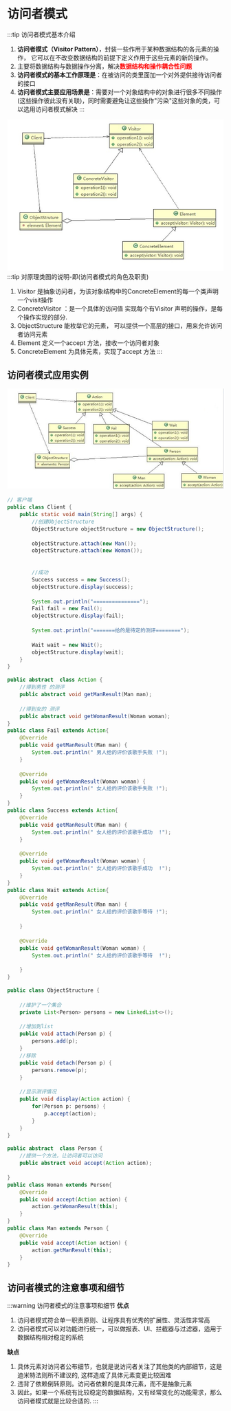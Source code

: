 # 访问者模式

:::tip 访问者模式基本介绍
1. **访问者模式（Visitor Pattern）**，封装一些作用于某种数据结构的各元素的操作， 它可以在不改变数据结构的前提下定义作用于这些元素的新的操作。
2. 主要将数据结构与数据操作分离，解决<font color='red'><strong>数据结构和操作耦合性问题</strong></font>
3. **访问者模式的基本工作原理是**：在被访问的类里面加一个对外提供接待访问者的接口
4. **访问者模式主要应用场景是**：需要对一个对象结构中的对象进行很多不同操作 (这些操作彼此没有关联)，同时需要避免让这些操作"污染"这些对象的类，可以选用访问者模式解决
:::

<a data-fancybox title="访问者模式" href="./image/Visitor.jpg">![访问者模式](./image/Visitor.jpg)</a>
:::tip 对原理类图的说明-即(访问者模式的角色及职责)
1. Visitor 是抽象访问者，为该对象结构中的ConcreteElement的每一个类声明一个visit操作
2. ConcreteVisitor ：是一个具体的访问值 实现每个有Visitor 声明的操作，是每个操作实现的部分.
3. ObjectStructure 能枚举它的元素， 可以提供一个高层的接口，用来允许访问者访问元素
4. Element 定义一个accept 方法，接收一个访问者对象
5. ConcreteElement 为具体元素，实现了accept 方法
:::

## 访问者模式应用实例

<a data-fancybox title="访问者模式应用实例" href="./image/Visitor2.jpg">![访问者模式应用实例](./image/Visitor2.jpg)</a>

```java
// 客户端
public class Client {
    public static void main(String[] args) {
        //创建ObjectStructure
        ObjectStructure objectStructure = new ObjectStructure();

        objectStructure.attach(new Man());
        objectStructure.attach(new Woman());


        //成功
        Success success = new Success();
        objectStructure.display(success);

        System.out.println("===============");
        Fail fail = new Fail();
        objectStructure.display(fail);

        System.out.println("=======给的是待定的测评========");

        Wait wait = new Wait();
        objectStructure.display(wait);
    }
}
```

```java
public abstract  class Action {
    //得到男性 的测评
    public abstract void getManResult(Man man);

    //得到女的 测评
    public abstract void getWomanResult(Woman woman);
}
public class Fail extends Action{
    @Override
    public void getManResult(Man man) {
        System.out.println(" 男人给的评价该歌手失败 !");
    }

    @Override
    public void getWomanResult(Woman woman) {
        System.out.println(" 女人给的评价该歌手失败 !");
    }
}
public class Success extends Action{
    @Override
    public void getManResult(Man man) {
        System.out.println(" 女人给的评价该歌手成功  !");
    }

    @Override
    public void getWomanResult(Woman woman) {
        System.out.println(" 女人给的评价该歌手成功  !");
    }
}
public class Wait extends Action{
    @Override
    public void getManResult(Man man) {
        System.out.println(" 女人给的评价该歌手等待 !");

    }

    @Override
    public void getWomanResult(Woman woman) {
        System.out.println(" 女人给的评价该歌手等待  !");

    }
}
```

```java
public class ObjectStructure {

    //维护了一个集合
    private List<Person> persons = new LinkedList<>();

    //增加到list
    public void attach(Person p) {
        persons.add(p);
    }
    //移除
    public void detach(Person p) {
        persons.remove(p);
    }

    //显示测评情况
    public void display(Action action) {
        for(Person p: persons) {
            p.accept(action);
        }
    }
}
```
```java
public abstract  class Person {
    //提供一个方法，让访问者可以访问
    public abstract void accept(Action action);

}
public class Woman extends Person{
    @Override
    public void accept(Action action) {
        action.getWomanResult(this);
    }
}
public class Man extends Person {
    @Override
    public void accept(Action action) {
        action.getManResult(this);
    }
}
```

## 访问者模式的注意事项和细节

:::warning 访问者模式的注意事项和细节
**优点** 
1. 访问者模式符合单一职责原则、让程序具有优秀的扩展性、灵活性非常高
2. 访问者模式可以对功能进行统一，可以做报表、UI、拦截器与过滤器，适用于数据结构相对稳定的系统

**缺点**  
1. 具体元素对访问者公布细节，也就是说访问者关注了其他类的内部细节，这是迪米特法则所不建议的, 这样造成了具体元素变更比较困难
2. 违背了依赖倒转原则。访问者依赖的是具体元素，而不是抽象元素
3. 因此，如果一个系统有比较稳定的数据结构，又有经常变化的功能需求，那么访问者模式就是比较合适的.
:::
